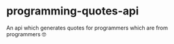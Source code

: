 # programming-quotes-api

An api which generates quotes for programmers which are from programmers 🤓
